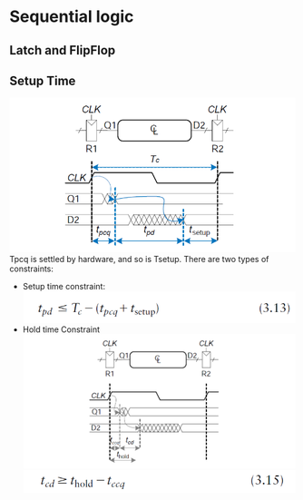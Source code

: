 # Sequential logic
## Latch and FlipFlop

## Setup Time
![](../png/setup.png)
Tpcq is settled by hardware, and so is Tsetup. There are two types of constraints:  
* Setup time constraint:  
![](../png/SetUpConstraint.png)  
* Hold time Constraint  
![](../png/Hold.png)
![](../png/HoldConstraint.png)

